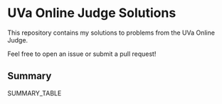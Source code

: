 # UVa Online Judge Solutions

This repository contains my solutions to problems from the UVa Online Judge.

Feel free to open an issue or submit a pull request!

## Summary
SUMMARY_TABLE
